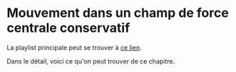 # Mouvement dans un champ de force centrale conservatif

La playlist principale peut se trouver à [ce lien](https://youtube.com/playlist?list=PLEABsk5Xlyk6z6ySZ09rEZdIJb5LGvap3).

Dans le détail, voici ce qu'on peut trouver de ce chapitre.

